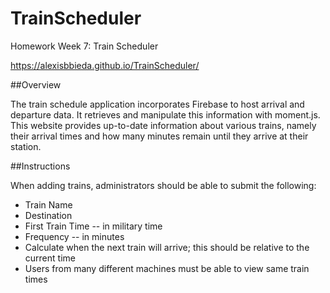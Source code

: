 # TrainScheduler
Homework Week 7: Train Scheduler

https://alexisbbieda.github.io/TrainScheduler/


##Overview

The train schedule application incorporates Firebase to host arrival and departure data. It retrieves and manipulate this information with moment.js. This website provides up-to-date information about various trains, namely their arrival times and how many minutes remain until they arrive at their station.



##Instructions

When adding trains, administrators should be able to submit the following:
- Train Name
- Destination 
- First Train Time -- in military time
- Frequency -- in minutes
- Calculate when the next train will arrive; this should be relative to the current time
- Users from many different machines must be able to view same train times
